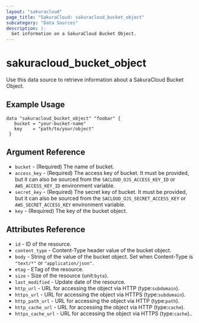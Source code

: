 ```yaml
---
layout: "sakuracloud"
page_title: "SakuraCloud: sakuracloud_bucket_object"
subcategory: "Data Sources"
description: |-
  Get information on a SakuraCloud Bucket Object.
---
```


# sakuracloud\_bucket\_object

Use this data source to retrieve information about a SakuraCloud Bucket Object.

## Example Usage

```hcl
data "sakuracloud_bucket_object" "foobar" {
   bucket = "your-bucket-name"
   key    = "path/to/your/object"
 }

```

## Argument Reference

* `bucket` - (Required) The name of bucket.
* `access_key` - (Required) The access key of bucket. It must be provided, but it can also be sourced from the `SACLOUD_OJS_ACCESS_KEY_ID` or `AWS_ACCESS_KEY_ID` environment variable.
* `secret_key` - (Required) The secret key of bucket. It must be provided, but it can also be sourced from the `SACLOUD_OJS_SECRET_ACCESS_KEY` or `AWS_SECRET_ACCESS_KEY` environment variable.
* `key` - (Required) The key of the bucket object.

## Attributes Reference

* `id` - ID of the resource.
* `content_type` - Content-Type header value of the bucket object.
* `body` - String of the value of the bucket object. Set when Content-Type is `"text/*"` or `"application/json"`.
* `etag` - ETag of the resource.
* `size` - Size of the resource (unit:`byte`).
* `last_modified` - Update date of the resource.
* `http_url` - URL for accessing the object via HTTP (type:`subdomain`).
* `https_url` - URL for accessing the object via HTTPS (type:`subdomain`).
* `http_path_url` - URL for accessing the object via HTTP (type:`path`).
* `http_cache_url` - URL for accessing the object via HTTP (type:`cache`).
* `https_cache_url` - URL for accessing the object via HTTPS (type:`cache`)..

